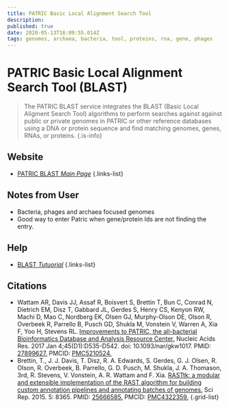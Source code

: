```yaml
---
title: PATRIC Basic Local Alignment Search Tool
description: 
published: true
date: 2020-05-13T16:09:55.014Z
tags: genomes, archaea, bacteria, tool, proteins, rna, gene, phages
---
```


# PATRIC Basic Local Alignment Search Tool (BLAST)

> The PATRIC BLAST service integrates the BLAST (Basic Local Aligment Search Tool) algorithms to perform searches against against public or private genomes in PATRIC or other reference databases using a DNA or protein sequence and find matching genomes, genes, RNAs, or proteins. 
{.is-info}

## Website

- [PATRIC BLAST *Main Page*](https://www.patricbrc.org/app/BLAST)
{.links-list}

## Notes from User

- Bacteria, phages and archaea focused genomes
- Good way to enter Patric when gene/protein Ids are not finding the entry.

## Help 

- [BLAST *Tutuorial*](https://docs.patricbrc.org/user_guides/services/blast.html)
{.links-list}

## Citations

- Wattam AR, Davis JJ, Assaf R, Boisvert S, Brettin T, Bun C, Conrad N, Dietrich EM, Disz T, Gabbard JL, Gerdes S, Henry CS, Kenyon RW, Machi D, Mao C, Nordberg EK, Olsen GJ, Murphy-Olson DE, Olson R, Overbeek R, Parrello B, Pusch GD, Shukla M, Vonstein V, Warren A, Xia F, Yoo H, Stevens RL. [Improvements to PATRIC, the all-bacterial Bioinformatics Database and Analysis Resource Center.](https://www.ncbi.nlm.nih.gov/pubmed/27899627) Nucleic Acids Res. 2017 Jan 4;45(D1):D535-D542. doi: 10.1093/nar/gkw1017. PMID: [27899627.](https://www.ncbi.nlm.nih.gov/pubmed/27899627) PMCID: [PMC5210524.](http://www.ncbi.nlm.nih.gov/pmc/articles/PMC4322359/)
- Brettin, T., J. J. Davis, T. Disz, R. A. Edwards, S. Gerdes, G. J. Olsen, R. Olson, R. Overbeek, B. Parrello, G. D. Pusch, M. Shukla, J. A. Thomason, 3rd, R. Stevens, V. Vonstein, A. R. Wattam and F. Xia. [RASTtk: a modular and extensible implementation of the RAST algorithm for building custom annotation pipelines and annotating batches of genomes.](https://www.ncbi.nlm.nih.gov/pubmed/25666585) Sci Rep. 2015. 5: 8365. PMID: [25666585.](https://www.ncbi.nlm.nih.gov/pubmed/25666585) PMCID: [PMC4322359.](http://www.ncbi.nlm.nih.gov/pmc/articles/PMC4322359/)
{.grid-list}







